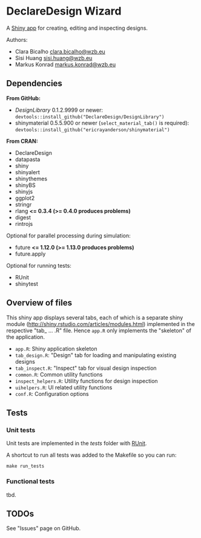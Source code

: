 # DeclareDesign Wizard

A [Shiny app](http://shiny.rstudio.com/) for creating, editing and inspecting designs.

Authors: 

- Clara Bicalho <clara.bicalho@wzb.eu>
- Sisi Huang <sisi.huang@wzb.eu>
- Markus Konrad <markus.konrad@wzb.eu>


## Dependencies

**From GitHub:**

- *DesignLibrary* 0.1.2.9999 or newer: `devtools::install_github("DeclareDesign/DesignLibrary")`
- shinymaterial 0.5.5.900 or newer (`select_material_tab()` is required): `devtools::install_github("ericrayanderson/shinymaterial")`

**From CRAN:**

- DeclareDesign
- datapasta
- shiny
- shinyalert
- shinythemes
- shinyBS
- shinyjs
- ggplot2
- stringr
- rlang **<= 0.3.4 (>= 0.4.0 produces problems)** 
- digest
- rintrojs

Optional for parallel processing during simulation:

- future **<= 1.12.0 (>= 1.13.0 produces problems)**
- future.apply

Optional for running tests:

- RUnit
- shinytest

## Overview of files

This shiny app displays several tabs, each of which is a separate shiny module (http://shiny.rstudio.com/articles/modules.html) implemented in the respective "tab_ ... .R" file. Hence `app.R` only implements the "skeleton" of the application.

- `app.R`: Shiny application skeleton
- `tab_design.R`: "Design" tab for loading and manipulating existing designs
- `tab_inspect.R`: "Inspect" tab for visual design inspection
- `common.R`: Common utility functions
- `inspect_helpers.R`: Utility functions for design inspection
- `uihelpers.R`: UI related utility functions
- `conf.R`: Configuration options

## Tests

### Unit tests

Unit tests are implemented in the *tests* folder with [RUnit](https://cran.r-project.org/web/packages/RUnit/index.html).

A shortcut to run all tests was added to the Makefile so you can run:

```
make run_tests
```

### Functional tests

tbd.

## TODOs

See "Issues" page on GitHub.
